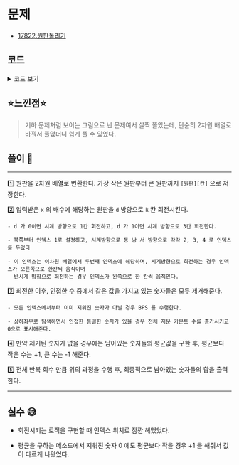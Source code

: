 # 문제
- [17822.원판돌리기](https://www.acmicpc.net/problem/17822)

## 코드

<details><summary> 코드 보기 </summary>

``` java
import java.io.BufferedReader;
import java.io.IOException;
import java.io.InputStreamReader;
import java.util.LinkedList;
import java.util.Queue;
import java.util.StringTokenizer;

class Pair {
    int x, y;

    public Pair(int x, int y) {
        this.x = x;
        this.y = y;
    }
}
public class Q17822 {
    static int n, m, t, arr[][], rotation[][], dx[] = {-1, 0, 1, 0}, dy[] = {0, 1, 0, -1};
    public static void main(String[] args) throws IOException {
        init();
        solution();
    }

    private static void solution() {
        for (int r = 0; r < t; r++) {
            int x = rotation[r][0], d = rotation[r][1], k = rotation[r][2];
            rotateCircle(x, d, k);
            int erased = adjacentErase();
            if(erased == 0) calcAvg();
        }
        printAnswer();
    }

    private static void calcAvg() {
        double avg = 0, cnt = 0;
        for (int i = 1; i <= n; i++) {
            for (int j = 1; j <= m; j++) {
                avg += arr[i][j];
                if(arr[i][j] != 0) cnt += 1;
            }
        }
        avg /= cnt;
        for (int i = 1; i <= n; i++) {
            for (int j = 1; j <= m; j++) {
                if(arr[i][j] > avg) arr[i][j] -= 1;
                else if(arr[i][j] < avg && arr[i][j] != 0) arr[i][j] += 1;
            }
        }
    }

    private static int adjacentErase() {
        int cnt = 0;
        for (int x = 1; x <= n; x++) {
            for (int y = 1; y <= m; y++) {
                int num = arr[x][y];
                if(num == 0) continue;
                Queue<Pair> q = new LinkedList<>();
                q.add(new Pair(x, y));
                boolean flag = false;
                while (!q.isEmpty()) {
                    Pair here = q.poll();
                    for (int k = 0; k < 4; k++) {
                        int nx = here.x + dx[k], ny = here.y + dy[k];
                        if(nx < 1 || nx > n) continue; // || arr[x][y] != arr[nx][ny]
                        if(ny < 1) ny = m;
                        if(ny > m) ny = 1;
                        if(num == arr[nx][ny] && arr[nx][ny] != 0){
                            arr[nx][ny] = 0;
                            cnt += 1;
                            q.add(new Pair(nx, ny));
                            if(flag == false) {
                                flag = true;
                                cnt += 1;
                                arr[x][y] = 0;
                            }
                        }
                    }
                }
            }
        }
        return cnt;
    }

    private static void rotateCircle(int x, int d, int k) {
        k %= m;
        if(d == 0) k = m - k; // 반시계 방향 1번 회전이면 시계 방향 3번 회전
        for (int i = x; i <= n; i += x)
            rotate(i, k);
    }

    static void rotate(int row, int cnt){
        int temp[] = new int[m + 1], idx = 1 + cnt;
        for (int i = 1; i <= m; ++i) temp[i] = arr[row][i];
        for (int i = 1; i <= m; ++i) {
            if(idx > m) idx = 1;
            arr[row][i] = temp[idx++];
        }
    }

    private static void printAnswer() {
        int ans = 0;
        for (int i = 1; i <= n; i++)
            for (int j = 1; j <= m; j++)
                ans += arr[i][j];
        System.out.println(ans);
    }

    private static void init() throws IOException {
        BufferedReader br = new BufferedReader(new InputStreamReader(System.in));
        StringTokenizer st = new StringTokenizer(br.readLine());
        n = Integer.parseInt(st.nextToken());
        m = Integer.parseInt(st.nextToken());
        t = Integer.parseInt(st.nextToken());
        arr = new int[n + 1][m + 1];
        for (int i = 1; i <= n; i++) {
            st = new StringTokenizer(br.readLine());
            for (int j = 1; j <= m; j++) {
                arr[i][j] = Integer.parseInt(st.nextToken());
            }
        }
        rotation = new int[t][3];
        for (int i = 0; i < t; i++) {
            st = new StringTokenizer(br.readLine());
            rotation[i][0] = Integer.parseInt(st.nextToken());
            rotation[i][1] = Integer.parseInt(st.nextToken());
            rotation[i][2] = Integer.parseInt(st.nextToken());
        }
    }
}
```

</details>

## ⭐️느낀점⭐️
> 기하 문제처럼 보이는 그림으로 낸 문제여서 살짝 쫄았는데, 단순히 2차원 배열로 바꿔서 풀었더니 쉽게 풀 수 있었다.

## 풀이 📣
<hr/>

1️⃣ 원판을 2차원 배열로 변환한다. 가장 작은 원판부터 큰 원판까지 `[원판][칸]` 으로 저장한다.

2️⃣ 입력받은 `x` 의 배수에 해당하는 원판을 `d` 방향으로 `k` 칸 회전시킨다.

    - d 가 0이면 시계 방향으로 1칸 회전하고, d 가 1이면 시계 방향으로 3칸 회전한다.

    - 북쪽부터 인덱스 1로 설정하고, 시계방향으로 동 남 서 방향으로 각각 2, 3, 4 로 인덱스를 두었다

    - 이 인덱스는 이차원 배열에서 두번째 인덱스에 해당하며, 시계방향으로 회전하는 경우 인덱스가 오른쪽으로 한칸씩 움직이며
      반시계 방향으로 회전하는 경우 인덱스가 왼쪽으로 한 칸씩 움직인다. 

3️⃣ 회전한 이후, 인접한 수 중에서 같은 값을 가지고 있는 숫자들은 모두 제거해준다.

    - 모든 인덱스에서부터 이미 지워진 숫자가 아닐 경우 BFS 를 수행한다.

    - 상하좌우로 탐색하면서 인접한 동일한 숫자가 있을 경우 전체 지운 카운트 수를 증가시키고 0으로 표시해준다.

4️⃣ 만약 제거된 숫자가 없을 경우에는 남아있는 숫자들의 평균값을 구한 후, 평균보다 작은 수는 +1, 큰 수는 -1 해준다.


5️⃣ 전체 반복 회수 만큼 위의 과정을 수행 후, 최종적으로 남아있는 숫자들의 합을 출력한다.


<hr/>

## 실수 😅
- 회전시키는 로직을 구현할 때 인덱스 위치로 잠깐 헤맸었다.

- 평균을 구하는 메소드에서 지워진 숫자 0 에도 평균보다 작을 경우 +1 을 해줘서 값이 다르게 나왔었다.
